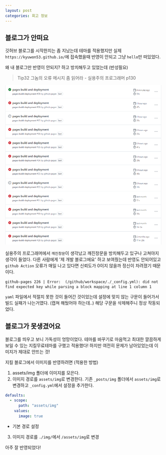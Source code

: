 ```yaml
---
layout: post
categories: 회고 정보
---
```

## 블로그가 안떠요

깃허브 블로그를 시작한지는 좀 지났는데 테마를 적용했지만 실제 `https://kyuwon53.github.io/`에 접속했을때 반영이 안되고 그냥 `hello`만 떠있었다. 

왜 내 블로그만 반영이 안되지? 하고 방치해두고 있었는데 (반성필요) 

> Tip32 그놈의 오류 메시지 좀 읽어라 - 실용주의 프로그래머 p130

![깃허브 액션 오류](/assets/img/%EA%B9%83%ED%97%88%EB%B8%8C%EC%95%A1%EC%85%98%EC%98%A4%EB%A5%98.png)

실용주의 프로그래머에서 `깨진창문`이 생각났고 깨진창문을 방치해두고 있구나 고쳐야지 생각이 들었다. 다른 사람에게 '제 개발 블로그에요' 하고 보여줬는데 반영도 안되어있고 `github Action` 오류가 매일 나고 있다면 신뢰도가 0이지 않을까 정신이 차려졌기 때문이다. 

```terminal
github-pages 226 | Error:  (/github/workspace/./_config.yml): did not find expected key while parsing a block mapping at line 1 column 1
```

`yaml` 파일에서 적절치 못한 것이 들어간 것이었는데 설정에 맞지 않는 구문이 들어가서 빌드 실패가 나는거였다. (캡쳐 해뒀어야 하는데..)
해당 구문을 삭제해주니 정상 작동되었다. 

## 블로그가 못생겼어요

블로그를 띄우고 보니 가독성이 엉망이었다. 테마를 바꾸기로 마음먹고 최대한 깔끔하게 보일 수 있는 지킬무료테마를 구했고 적용했다! 하지만 여전히 문제가 남아있었는데 이미지가 제대로 안뜨는 것! 

지킬 블로그에서 이미지를 반영하려면 (적용한 방법)
1. assets/img 폴더에 이미지를 모은다. 
2. 이미지 경로를 `assets/img`로 변경한다. 
기존 `_posts/img` 폴더에서 `assets/img`로 변경하고 `_config.yml`에서 설정을 추가한다. 

```yml
defaults:
  - scope:
      path: "assets/img"
    values:
      image: true
```
- 기본 경로 설정

3. 이미지 경로를 `./img/`에서 `/assets/img`로 변경 

아주 잘 반영되었다! 
